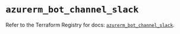 # `azurerm_bot_channel_slack`

Refer to the Terraform Registry for docs: [`azurerm_bot_channel_slack`](https://registry.terraform.io/providers/hashicorp/azurerm/3.90.0/docs/resources/bot_channel_slack).
